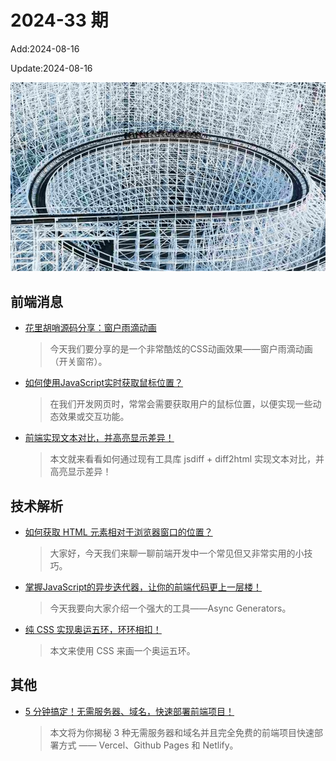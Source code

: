 <!--
 * @Description: weekly-33
 * @Author: zoeblow
 * @Email: zoeblow@gmail.com
 * @Date: 2024-01-01 20:20:35
 * @LastEditors: wangfuyuan
 * @LastEditTime: 2024-08-16 09:45:52
 * @FilePath: \nuofe-weekly1\2024\weekly-33.md
 -->

# 2024-33 期

Add:2024-08-16

Update:2024-08-16

![202433](../images/2024/202433.jpg)

## 前端消息

- [花里胡哨源码分享：窗户雨滴动画](https://mp.weixin.qq.com/s/BHkOc3GLoNP1AmxSc121hQ)

  > 今天我们要分享的是一个非常酷炫的CSS动画效果——窗户雨滴动画（开关窗帘）。

- [如何使用JavaScript实时获取鼠标位置？](https://mp.weixin.qq.com/s/ILu0V6-ROOYG4GFoeU2ZPg)

  > 在我们开发网页时，常常会需要获取用户的鼠标位置，以便实现一些动态效果或交互功能。

- [前端实现文本对比，并高亮显示差异！](https://mp.weixin.qq.com/s/rqJj4Plq-Rj1y6McMfF4gw)

  > 本文就来看看如何通过现有工具库 jsdiff + diff2html 实现文本对比，并高亮显示差异！

## 技术解析

- [如何获取 HTML 元素相对于浏览器窗口的位置？](https://mp.weixin.qq.com/s/j9OtAFnmv__eN_51t7h57A)

  > 大家好，今天我们来聊一聊前端开发中一个常见但又非常实用的小技巧。

- [掌握JavaScript的异步迭代器，让你的前端代码更上一层楼！](https://mp.weixin.qq.com/s/ztQGKVaxlS3Lsz_rMWjfPg)

  > 今天我要向大家介绍一个强大的工具——Async Generators。

- [纯 CSS 实现奥运五环，环环相扣！](https://mp.weixin.qq.com/s/iEKfIU8y1uWSGjMwgR9IKw)

  > 本文来使用 CSS 来画一个奥运五环。

## 其他

- [5 分钟搞定！无需服务器、域名，快速部署前端项目！](https://mp.weixin.qq.com/s/j8o30Zl1iDbgEu46m3Ek2g)

  > 本文将为你揭秘 3 种无需服务器和域名并且完全免费的前端项目快速部署方式 —— Vercel、Github Pages 和 Netlify。
